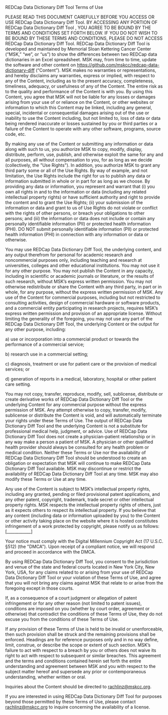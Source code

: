 REDCap Data Dictionary Diff Tool Terms of Use

PLEASE READ THIS DOCUMENT CAREFULLY BEFORE YOU ACCESS OR USE REDCap Data Dictionary Diff Tool. BY ACCESSING ANY PORTION OF REDCap Data Dictionary Diff Tool , YOU AGREE TO BE BOUND BY THE TERMS AND CONDITIONS SET FORTH BELOW. IF YOU DO NOT WISH TO BE BOUND BY THESE TERMS AND CONDITIONS, PLEASE DO NOT ACCESS REDCap Data Dictionary Diff Tool.
REDCap Data Dictionary Diff Tool is developed and maintained by Memorial Sloan Kettering Cancer Center (“MSK,” “we”, or “us”) to show the differences between two REDCap data dictionaries in an Excel spreadsheet. MSK may, from time to time, update the software and other content on https://github.com/mskcc/redcap-data-dictionary-diff (“Content”). MSK makes no warranties or representations, and hereby disclaims any warranties, express or implied, with respect to any of the Content, including as to the present accuracy, completeness, timeliness, adequacy, or usefulness of any of the Content. The entire risk as to the quality and performance of the Content is with you. By using this Content, you agree that MSK will not be liable for any losses or damages arising from your use of or reliance on the Content, or other websites or information to which this Content may be linked, including any general, special, incidental or consequential damages arising out of the use or inability to use the Content including, but not limited to, loss of data or data being rendered inaccurate or losses sustained by you or third parties or a failure of the Content to operate with any other software, programs, source code, etc.

By making any use of the Content or submitting any information or data along with such to us, you authorize MSK to copy, modify, display, distribute, perform, use, publish, and otherwise exploit the same for any and all purposes, all without compensation to you, for as long as we decide (collectively, the "Use Rights"). In addition, you authorize MSK to grant any third party some or all of the Use Rights. By way of example, and not limitation, the Use Rights include the right for us to publish any data or information submitted in whole or in part for as long as we choose. By providing any data or information, you represent and warrant that (i) you own all rights in and to the information or data (including any related intellectual property rights) or have sufficient authority and right to provide the content and to grant the Use Rights; (ii) your submission of the information or data and grant to us of Use Rights do not violate or conflict with the rights of other persons, or breach your obligations to other persons; and (iii) the information or data does not include or contain any personally identifiable information (PII) or protected health information (PHI).
DO NOT submit personally identifiable information (PII) or protected health information (PHI) in connection with any information or data or otherwise.

You may use REDCap Data Dictionary Diff Tool, the underlying content, and any output therefrom for personal for academic research and noncommercial purposes only, including teaching and research at universities, colleges and other educational institutions. You may not use it for any other purpose. You may not publish the Content in any capacity, including in scientific or academic journals or literature, or the results of such research, without MSK’s express written permission. You may not otherwise redistribute or share the Content with any third party, in part or in whole, for any purpose, without the express written permission of MSK. Any use of the Content for commercial purposes, including but not restricted to consulting activities, design of commercial hardware or software products, and a commercial entity participating in research projects, requires MSK’s express written permission and provision of an appropriate license.
Without limiting the generality of the foregoing, you may not use any part of the REDCap Data Dictionary Diff Tool, the underlying Content or the output for any other purpose, including:

a) use or incorporation into a commercial product or towards the performance of a commercial service;

b) research use in a commercial setting;

c) diagnosis, treatment or use for patient care or the provision of medical services; or

d) generation of reports in a medical, laboratory, hospital or other patient care setting.

You may not copy, transfer, reproduce, modify, sell, sublicense, distribute or create derivative works of REDCap Data Dictionary Diff Tool or the underlying Content for any commercial purpose without the express permission of MSK. Any attempt otherwise to copy, transfer, modify, sublicense or distribute the Content is void, and will automatically terminate your rights under these Terms of Use.
The output of REDCap Data Dictionary Diff Tool and the underlying Content is not a substitute for professional medical help, judgment, or advice. Use of REDCap Data Dictionary Diff Tool does not create a physician-patient relationship or in any way make a person a patient of MSK. A physician or other qualified health provider should always be consulted for any health problem or medical condition.
Neither these Terms or Use nor the availability of REDCap Data Dictionary Diff Tool should be understood to create an obligation or expectation that MSK will continue to make REDCap Data Dictionary Diff Tool available. MSK may discontinue or restrict the availability of REDCap Data Dictionary Diff Tool at any time. MSK may also modify these Terms or Use at any time.

Any use of the Content is subject to MSK’s intellectual property rights, including any granted, pending or filed provisional patent applications, and any other patent, copyright, trademark, trade secret or other intellectual property rights. MSK respects the intellectual property rights of others, just as it expects others to respect its intellectual property. If you believe that any content (including data or information uploaded by you) to the Content or other activity taking place on the website where it is hosted constitutes infringement of a work protected by copyright, please notify us as follows:
[____________]

Your notice must comply with the Digital Millennium Copyright Act (17 U.S.C. §512) (the "DMCA"). Upon receipt of a compliant notice, we will respond and proceed in accordance with the DMCA.

By using REDCap Data Dictionary Diff Tool, you consent to the jurisdiction and venue of the state and federal courts located in New York City, New York, USA, for any claims related to or arising from your use of REDCap Data Dictionary Diff Tool or your violation of these Terms of Use, and agree that you will not bring any claims against MSK that relate to or arise from the foregoing except in those courts.

If, as a consequence of a court judgment or allegation of patent infringement or for any other reason (not limited to patent issues), conditions are imposed on you (whether by court order, agreement or otherwise) that contradict the conditions of these Terms of Use, they do not excuse you from the conditions of these Terms of Use.

If any provision of these Terms of Use is held to be invalid or unenforceable, then such provision shall be struck and the remaining provisions shall be enforced. Headings are for reference purposes only and in no way define, limit, construe, or describe the scope or extent of such section. MSK’s failure to act with respect to a breach by you or others does not waive its right to act with respect to subsequent or similar breaches. This agreement and the terms and conditions contained herein set forth the entire understanding and agreement between MSK and you with respect to the subject matter hereof and supersede any prior or contemporaneous understanding, whether written or oral.

Inquiries about the Content should be directed to rachlinz@mskcc.org.

If you are interested in using REDCap Data Dictionary Diff Tool for purposes beyond those permitted by these Terms of Use, please contact rachlinz@mskcc.org to inquire concerning the availability of a license.
